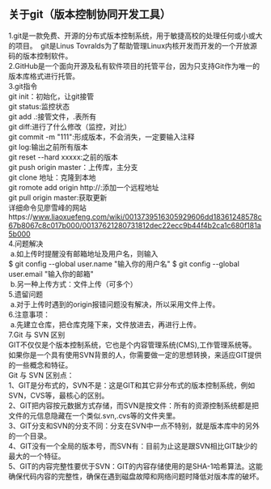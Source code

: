 关于git（版本控制协同开发工具）
-------
1.git是一款免费、开源的分布式版本控制系统，用于敏捷高校的处理任何或小或大的项目。
  git是Linus Tovralds为了帮助管理Linux内核开发而开发的一个开放源码的版本控制软件。<br>
2.GitHub是一个面向开源及私有软件项目的托管平台，因为只支持Git作为唯一的版本库格式进行托管。<br>
3.git指令<br>
    git init：初始化，让git接管<br>
    git status:监控状态<br>
    git add .:接管文件，.表所有<br>
    git diff:进行了什么修改（监控，对比）<br>
    git commit -m "111":形成版本，不会消失，一定要输入注释<br>
    git log:输出之前所有版本<br>
    git reset --hard xxxxx:之前的版本<br>
    git push origin master：上传库，主分支<br>
    git clone 地址：克隆到本地<br>
    git romote add origin http://:添加一个远程地址<br>
    git pull origin master:获取更新<br>
详细命令见廖雪峰的网站https://www.liaoxuefeng.com/wiki/0013739516305929606dd18361248578c67b8067c8c017b000/00137621280731812dec22ecc9b44f4b2ca1c680f181a5b000<br>
4.问题解决<br>
  a.如上传时提醒没有邮箱地址及用户名，则输入<br>
        $  git config --global user.name "输入你的用户名"
        $  git config --global user.email "输入你的邮箱"<br>
  b.另一种上传方式：文件上传（可多个）<br>
5.遗留问题<br>
  a.对于上传时遇到的origin报错问题没有解决，所以采用文件上传。<br>
6.注意事项：<br>
  a.先建立仓库，把仓库克隆下来，文件放进去，再进行上传。<br>
7.Git 与 SVN 区别<br>
  GIT不仅仅是个版本控制系统，它也是个内容管理系统(CMS),工作管理系统等。<br>
  如果你是一个具有使用SVN背景的人，你需要做一定的思想转换，来适应GIT提供的一些概念和特征。<br>
   Git 与 SVN 区别点：<br>
        1、GIT是分布式的，SVN不是：这是GIT和其它非分布式的版本控制系统，例如SVN，CVS等，最核心的区别。<br>
        2、GIT把内容按元数据方式存储，而SVN是按文件：所有的资源控制系统都是把文件的元信息隐藏在一个类似.svn,.cvs等的文件夹里。<br>
        3、GIT分支和SVN的分支不同：分支在SVN中一点不特别，就是版本库中的另外的一个目录。<br>
        4、GIT没有一个全局的版本号，而SVN有：目前为止这是跟SVN相比GIT缺少的最大的一个特征。<br>
        5、GIT的内容完整性要优于SVN：GIT的内容存储使用的是SHA-1哈希算法。这能确保代码内容的完整性，确保在遇到磁盘故障和网络问题时降低对版本库的破坏。
